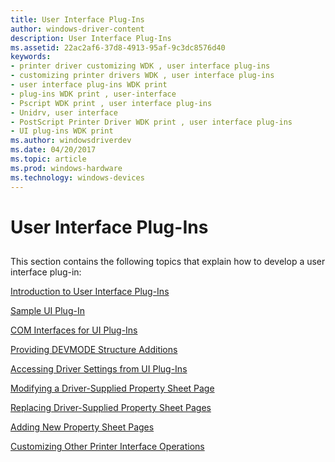 ```yaml
---
title: User Interface Plug-Ins
author: windows-driver-content
description: User Interface Plug-Ins
ms.assetid: 22ac2af6-37d8-4913-95af-9c3dc8576d40
keywords:
- printer driver customizing WDK , user interface plug-ins
- customizing printer drivers WDK , user interface plug-ins
- user interface plug-ins WDK print
- plug-ins WDK print , user-interface
- Pscript WDK print , user interface plug-ins
- Unidrv, user interface
- PostScript Printer Driver WDK print , user interface plug-ins
- UI plug-ins WDK print
ms.author: windowsdriverdev
ms.date: 04/20/2017
ms.topic: article
ms.prod: windows-hardware
ms.technology: windows-devices
---
```


# User Interface Plug-Ins


## <a href="" id="ddk-user-interface-plug-ins-gg"></a>


This section contains the following topics that explain how to develop a user interface plug-in:

[Introduction to User Interface Plug-Ins](introduction-to-user-interface-plug-ins.md)

[Sample UI Plug-In](sample-ui-plug-in.md)

[COM Interfaces for UI Plug-Ins](com-interfaces-for-ui-plug-ins.md)

[Providing DEVMODE Structure Additions](providing-devmode-structure-additions.md)

[Accessing Driver Settings from UI Plug-Ins](accessing-driver-settings-from-ui-plug-ins.md)

[Modifying a Driver-Supplied Property Sheet Page](modifying-a-driver-supplied-property-sheet-page.md)

[Replacing Driver-Supplied Property Sheet Pages](replacing-driver-supplied-property-sheet-pages.md)

[Adding New Property Sheet Pages](adding-new-property-sheet-pages.md)

[Customizing Other Printer Interface Operations](customizing-other-printer-interface-operations.md)

 

 




